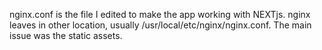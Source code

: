 nginx.conf is the file I edited to make the app working with NEXTjs. nginx leaves in other location, usually /usr/local/etc/nginx/nginx.conf.
The main issue was the static assets.
